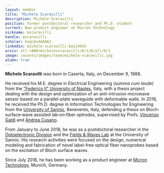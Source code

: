 ```yaml
---
layout: member
title: "Michele Scaravilli"
description: Michele Scaravilli
position: Former postdoctoral researcher and Ph.D. student
current: Now product engineer at Micron Technology
nickname: mscaravilli
handle: mscaravilli
scholar: hegLOu4AAAAJ
linkedin: michele-scaravilli-ba114943
arxiv: all:+AND+michele+scaravilli/0/1/0/all/0/1
image: /assets/images/team/michele-scaravilli.jpg
alumn: true
---
```



**Michele Scaravilli** was born in Caserta, Italy, on December 9, 1988.

He received his M.E. degree in Electrical Engineering (*summa cum laude*) from the
["Federico II" University of Naples](http://www.unina.it/en_GB/home), Italy, with a thesis project 
dealing with the design and optimization of an anti-intrusion microwave sensor based on a 
parallel-plate waveguide with deformable walls. In 2018, he received the Ph.D. degree in Information Technologies for 
Engineering​from the 
[University of Sannio](http://www.unisannio.it/en), Benevento, Italy, defending a thesis on Bloch‐surface‐wave assisted lab‐on‐fiber optrodes,
supervised by Profs. [Vincenzo Galdi](/team/vincenzo-galdi) 
and [Andrea Cusano](http://www.optoelectronics.ing.unisannio.it/index.php?option=com_content&view=article&layout=edit&id=100).

From January to June 2018, he was as a postdoctoral researcher in the [Optoelectronic Division](http://www.optoelectronics.ing.unisannio.it/index.php?option=com_content&view=featured&Itemid=435) 
and the [Fields & Waves Lab](http://fw-lab.org) at the University of Sannio. His research activities were 
focused on the design, numerical modeling and fabrication of novel label-free optical fiber nanoprobes based 
on the excitation of Bloch surface waves.

Since July 2018, he has been working as a product engineer at [Micron Technology](https://www.micron.com), Munich, Germany.
